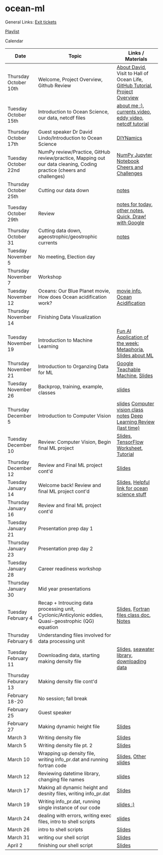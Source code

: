 # ocean-ml

General Links:
[Exit tickets](https://docs.google.com/forms/d/e/1FAIpQLSfsxnziDqgi37Dt_TLSYkIe0KuvZZAgwfX-sCrVf3oFcm8oyA/viewform?usp=sf_link)

[Playlist](https://docs.google.com/spreadsheets/d/1ZSeXgPK3O_-eN1yIHNxt3gs5BrxWRAwwLJfhDrIfHMU/edit?usp=sharing)

Calendar 

Date | Topic | Links / Materials
-----|------ | ------
Thursday October 10th | Welcome, Project Overview, Github Review | [About David](https://www.lindolab.org), Visit to Hall of Ocean Life, [GitHub Tutorial](https://github.com/madesai22/ocean-ml/blob/master/githubguide.md), [Project Overview](https://docs.google.com/presentation/d/1Bc4cwUtR7_GL2sYTmLbf_lsP73Djew41mYnsg5gxuAc/edit#slide=id.g62e1c0553b_0_103)
Tuesday October 15th | Introduction to Ocean Science, our data, netcdf files | [about me :)](https://docs.google.com/presentation/d/1NuTtptPGKhsEaT7ruuVCyc6ePzO-LdGVo63RlxZZXWM/edit?usp=sharing), [currents video](https://www.youtube.com/watch?v=p4pWafuvdrY), [eddy video](https://www.youtube.com/watch?v=LzlbaGIPAA0), [netcdf tutorial](https://github.com/madesai22/ocean-ml/blob/master/NetCDF-tutorial.ipynb)
Thursday October 17th | Guest speaker Dr David Lindo/Introduction to Ocean Science | [DIYNamics](https://diynamics.github.io/pages/about.html)
Tuesday October 22nd | NumPy review/Practice, GitHub review/practice, Mapping out our data cleaning, Coding practice (cheers and challenges) | [NumPy Jupyter Notebook](https://github.com/madesai22/ocean-ml/blob/master/NumPy_arrays.ipynb) [Cheers and Challenges](https://github.com/madesai22/ocean-ml/blob/master/Cheers%20and%20Challenges.ipynb)
Thursday October 25th | Cutting our data down | [notes](https://github.com/madesai22/ocean-ml/blob/master/cutting_data.md)
Tuesday October 29th | Review|[notes for today](https://github.com/madesai22/ocean-ml/blob/master/session-10-29/Session-10-29.md), [other notes](https://github.com/madesai22/ocean-ml/blob/master/cutting_data.md), [Quick, Draw! with Google](https://quickdraw.withgoogle.com)
Thursday October 31 | Cutting data down, ageostrophic/geostrophic currents| [notes](https://github.com/madesai22/ocean-ml/blob/master/session-10-31/session-10-31.md)
Tuesday November 5 | No meeting, Election day |
Thursday November 7 | Workshop |
Tuesday November 12 | Oceans: Our Blue Planet movie, How does Ocean acidification work? | [movie info](https://www.amnh.org/exhibitions/3d-and-2d-films/oceans-our-blue-planet), [Ocean Acidification](https://www.youtube.com/watch?v=GL7qJYKzcsk)
Thursday November 14 | Finishing Data Visualization |
Tuesday November 19| Introduction to Machine Learning | [Fun AI Application of the week: Metaphoria](https://metaphor.ga), [Slides about ML](https://docs.google.com/presentation/d/1PoBDwWU-9ubRLOZLUqNlONPtjH3_SLh552pXAvatn_c/edit?usp=sharing)
Thursday November 21 | Introduction to Organzing Data for ML | [Google Teachable Machine](https://teachablemachine.withgoogle.com), [Slides](https://docs.google.com/presentation/d/17zZ4Xcd3Jup232P5yJsE2InKG-jXf8qk7qdICPO2qt4/edit?usp=sharing)
Tuesday November 26| Backprop, training, example, classes | [slides](https://docs.google.com/presentation/d/19oal-ekXEvZxfncu_YcImDFUWOG5zqoKmFrc2nlTXg4/edit?usp=sharing)
Thursday December 5 | Introduction to Computer Vision | [slides](https://docs.google.com/presentation/d/1TL3OnbjvCvT2pGfPdSQ7qcz0JFHaHKo6cWzQkUviks8/edit?usp=sharing) [Computer vision class notes](https://docs.google.com/document/d/1LkZx2HuroXmHIjKmM_x2CFqgK5VuXSeQW8nlBcdG8pM/edit?usp=sharing) [Deep Learning Review (last time)](https://docs.google.com/document/d/1BnurLlL5buptZXF0llknjYSub46THucaekzy6OVf9Tc/edit)
Tuesday December 10 | Review: Computer Vision, Begin final ML project | [Slides](https://docs.google.com/presentation/d/1KZjJF3bKTdGUoVYhMvRYiEZxbj2L9wZ23tUCOzeqRMo/edit?usp=sharing), [TensorFlow Worksheet](https://docs.google.com/document/d/1m6jI4IqfkQncy_yTT_Yd1MpV2Tg7jJiyIZsneLxGVrs/edit?usp=sharing), [Tutorial](https://www.tensorflow.org/tutorials/images/cnn)
Thursday December 12 | Review and Final ML project cont'd | [Slides](https://docs.google.com/presentation/d/1k6fijiglXVcDb3zYEKCSmmPFUi_Izr-CHbVnuB3MObg/edit?usp=sharing)
Tuesday January 14 | Welcome back! Review and final ML project cont'd | [Slides](https://docs.google.com/presentation/d/19vikYfrhbC0rkX4MbjKYy_SGhJ8PebDgSH_SIVYalQo/edit?usp=sharing), [Helpful link for ocean science stuff](https://www.whoi.edu/know-your-ocean/ocean-topics/ocean-circulation/currents-gyres-eddies/)
Thursday January 16 | Review and final ML project cont'd | 
Tuesday January 21 | Presentation prep day 1 | 
Thursday January 23 | Presentation prep day 2 |
Tuesday January 28 | Career readiness workshop | 
Thursday January 30 | Mid year presentations |
Tuesday February 4 | Recap + Introucing data processing unit, Cyclonic/Anticylonic eddies, Quasi-geostrophic (QG) equation | [Slides](https://docs.google.com/presentation/d/1UH27w6dx-nBl7XnIJ9Wh_s2C-zm0qcIrlTRzcx1TXZ4/edit?usp=sharing), [Fortran files class doc](https://docs.google.com/spreadsheets/d/1brDQSDaTjYrFh05NRvooVGOExfQJLUtLLUybsx18Fcs/edit?usp=sharing), [Notes](https://docs.google.com/document/d/160MQVX4yKLjOXmCksRohuliIG1llqV6V1Kv2oTm5nuo/edit?usp=sharing)
Thursday February 6 | Understanding files involved for data processing unit | 
Tuesday February 11 | Downloading data, starting making density file | [Slides](https://docs.google.com/presentation/d/1lk1o4YpSVkSHYoPXDAzb4Eggr0svhm7aUax5TjnVQ7w/edit?usp=sharing), [seawater library](https://github.com/bjornaa/seawater), [downloading data](http://marine.copernicus.eu/services-portfolio/access-to-products/)
Thursday Feburary 13 | Making density file cont'd | 
February 18-20 | No session; fall break |
February 25 | Guest speaker |
February 27 | Making dynamic height file | [Slides](https://docs.google.com/presentation/d/1dik-VcBjoT5O4eYqFiQtIx9I5a4gTa-b1K2msBmLOuI/edit?usp=sharing)
March 3 | Writing density file | [Slides](https://docs.google.com/presentation/d/1QtSeS2s-9Utn-b6t4A41YOd6Aeq6yDHWvzt5C--Xa5w/edit?usp=sharing)
March 5 | Writing density file pt. 2 | [Slides](https://docs.google.com/presentation/d/1NW8Lk3s6erRCAsxFMVzUouFr6wzIpY-UOO8vglJHXzQ/edit?usp=sharing)
March 10 | Wrapping up density file, writing info_pr.dat and running fortran code | [Slides](https://docs.google.com/presentation/d/151VL51PuCEjnnX8oq3uIj9yZcYetBE83xsdw8zWoZYM/edit?usp=sharing), [Other slides](https://docs.google.com/presentation/d/1I-KBQLYDpxs4wVRxx7g2ZU5jYI095m3zm_1MFC2KDy0/edit?usp=sharing)
March 12 | Reviewing datetime library, changing file names | [slides](https://docs.google.com/presentation/d/1NkmEqdiOHONNueqE9ytgSdaMuCVmqq_pSx1MbKmjYo8/edit?usp=sharing)
March 17 | Making all dynamic height and desnity files, writing info_pr.dat | [Slides](https://docs.google.com/presentation/d/18qitTrwjsubY5OdeqVMlGDAwEMo39XeEtS-vqxbUwpA/edit?usp=sharing)
March 19 | Writing info_pr.dat, running single instance of our code | [slides :)](https://docs.google.com/presentation/d/11ePjDMUKc9YcA_U4llx3pzzpAB6AZiqQjNGheV-9kDY/edit?usp=sharing)
March 24 | dealing with errors, writing exec files, intro to shell scripts | [slides](https://docs.google.com/presentation/d/1AqXaRSzMr0w1tV1DbEzxl6iax4fjgQRtCUrSecA6IGI/edit?usp=sharing)
March 26 | intro to shell scripts | [Slides](https://docs.google.com/presentation/d/1DQpRwCuA_CZyaMe4wpsEpUzQKVpjYqd_v3ORWnVKezA/edit?usp=sharing)
March 31 | writing our shell script | [Slides](https://docs.google.com/presentation/d/1s9aaoXj8MjQokFDPWqoSJtCHhcUd1iBHUrpCp_5bAGo/edit?usp=sharing)
April 2 | finishing our shell script | [Slides](https://docs.google.com/presentation/d/1xTNKcLSTq3vnzJn17XURZVGy_u7oklCZrRB0Ak6SXzs/edit?usp=sharing)

